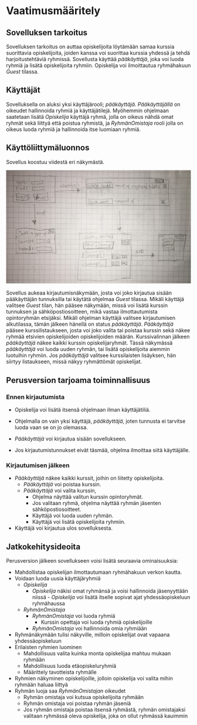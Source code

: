 # Vaatimusmääritely 

## Sovelluksen tarkoitus

Sovelluksen tarkoitus on auttaa opiskelijoita löytämään samaa kurssia suorittavia opiskelijoita, joiden kanssa voi suorittaa kurssia yhdessä ja tehdä harjoitustehtäviä ryhmissä. Sovellusta käyttää _pääkäyttäjä_, joka voi luoda ryhmiä ja lisätä opiskelijoita ryhmiin. Opiskelija voi ilmoittautua ryhmähakuun _Guest_ tilassa.

## Käyttäjät

Sovelluksella on aluksi yksi käyttäjärooli; _pääkäyttäjä_. _Pääkäyttäjällä_ on oikeudet hallinnoida ryhmiä ja käyttäjätilejä. Myöhemmin ohjelmaan saatetaan lisätä _Opiskelija_ käyttäjä ryhmä, jolla on oikeus nähdä omat ryhmät sekä liittyä että poistua ryhmistä, ja _RyhmänOmistaja_ rooli jolla on oikeus luoda ryhmiä ja hallinnoida itse luomiaan ryhmiä.

## Käyttöliittymäluonnos

Sovellus koostuu viidestä eri näkymästä. 

![](./kuvat/UI_sketch.jpg)

Sovellus aukeaa kirjautumisnäkymään, josta voi joko kirjautua sisään pääkäyttäjän tunnuksilla tai käytätä ohjelmaa _Guest_ tilassa. Mikäli käyttäjä valitsee _Guest_ tilan, hän pääsee näkymään, missä voi lisätä kurssin tunnuksen ja sähköpostiosoitteen, mikä vastaa ilmottautumista opintoryhmän etsijäksi. Mikäli ohjelman käyttäjä valitsee kirjautumisen alkutilassa, tämän jälkeen hänellä on status _pääkäyttäjä_. _Pääkäyttäjä_ pääsee kurssilistaukseen, josta voi joko valita tai poistaa kurssin sekä näkee ryhmää etsivien opiskelijoiden opiskelijoiden määrän. Kurssivalinnan jälkeen _pääkäyttäjä_ näkee kaikki kurssin opiskelijaryhmät. Tässä näkymässä _pääkäyttäjä_ voi luoda uuden ryhmän, tai lisätä opiskelijoita aiemmin luotuihin ryhmiin. Jos _pääkäyttäjä_ valitsee kurssilaisten lisäyksen, hän siirtyy listaukseen, missä näkyy ryhmättömät opiskelijat. 

## Perusversion tarjoama toiminnallisuus

### Ennen kirjautumista

- Opiskelija voi lisätä itsensä ohjelmaan ilman käyttäjätiliä.

- Ohjelmalla on vain yksi käyttäjä, _pääkäyttäjä_, joten tunnusta ei tarvitse luoda vaan se on jo olemassa.
- _Pääkäyttäjä_ voi kirjautua sisään sovellukseen. 
- Jos kirjautumistunnukset eivät täsmää, ohjelma ilmoittaa siitä käyttäjälle.

### Kirjautumisen jälkeen

- _Pääkäyttäjä_ näkee kaikki kurssit, joihin on liitetty opiskelijoita.
  - _Pääkäyttäjä_ voi poistaa kurssin.
  - _Pääkäyttäjä_ voi valita kurssin, 
    - Ohjelma näyttää valitun kurssin opintoryhmät.
    - Jos valitaan ryhmä, ohjelma näyttää ryhmän jäsenten sähköpostiosoitteet.
    - Käyttäjä voi luoda uuden ryhmän.
    - Käyttäjä voi lisätä opiskelijoita ryhmiin.
- Käyttäjä voi kirjautua ulos sovelluksesta.

## Jatkokehitysideoita

Perusversion jälkeen sovellukseen voisi lisätä seuraavia ominaisuuksia:
- Mahdollistaa opiskelijan ilmottautumaan ryhmähakuun verkon kautta.
- Voidaan luoda uusia käyttäjäryhmiä
  - _Opiskelija_
    - _Opiskelija_ näkisi omat ryhmänsä ja voisi hallinnoida jäsenyyttään niissä
          - _Opiskelija_ voi lisätä itselle sopivat ajat yhdessäopiskeluun ryhmähaussa
  - _RyhmänOmistaja_
    - _RyhmänOmistaja_ voi luoda ryhmiä
      - Kurssin opettaja voi luoda ryhmiä opiskelijoille
    - _RyhmänOmistaja_ voi hallinnoida omia ryhmiään    
- Ryhmänäkymään tulisi näkyville, milloin opiskelijat ovat vapaana yhdessäopiskeluun
- Erilaisten ryhmien luominen
  - Mahdollisuus valita kuinka monta opiskelijaa mahtuu mukaan ryhmään
  - Mahdollisuus luoda etäopiskeluryhmiä
  - Määrittely tavotteista ryhmälle
- Ryhmien näkyminen opiskelijoille, jolloin opiskelija voi valita mihin ryhmään haluaa liittyä
- Ryhmän luoja saa _RyhmänOmistajan_ oikeudet
  - Ryhmän omistaja voi kutsua opiskelijoita ryhmään
  - Ryhmän omistaja voi poistaa ryhmän jäseniä
  - Jos ryhmän omistaja poistaa itsensä ryhmästä, ryhmän omistajaksi valitaan ryhmässä oleva opiskelija, joka on ollut ryhmässä kauimmin